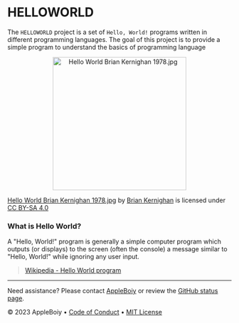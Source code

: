 # HELLOWORLD


The `HELLOWORLD` project is a set of `Hello, World!` programs written in different programming languages. The goal of this project is to provide a simple program to understand the basics of programming language

<p align="center">
<a href="https://commons.wikimedia.org/wiki/File:Hello_World_Brian_Kernighan_1978.jpg#/media/File:Hello_World_Brian_Kernighan_1978.jpg">
<img src="https://upload.wikimedia.org/wikipedia/commons/2/21/Hello_World_Brian_Kernighan_1978.jpg" alt="Hello World Brian Kernighan 1978.jpg" width="300" align="center">
<p><a href="https://commons.wikimedia.org/wiki/File:Hello_World_Brian_Kernighan_1978.jpg#/media/File:Hello_World_Brian_Kernighan_1978.jpg">Hello World Brian Kernighan 1978.jpg</a> by <a href="https://en.wikipedia.org/wiki/Brian_Kernighan">Brian Kernighan</a> is licensed under <a href="https://creativecommons.org/licenses/by-sa/4.0">CC BY-SA 4.0</a></p>
</a>
</p>


### What is Hello World?

A "Hello, World!" program is generally a simple computer program which outputs (or displays) to the screen (often the console) a message similar to "Hello, World!" while ignoring any user input.

> [Wikipedia - Hello World program](https://en.wikipedia.org/wiki/%22Hello,_World!%22_program)

---

Need assistance? Please contact [AppleBoiy](mailto:contact.chaipat@gmail.com) or review the [GitHub status page](https://www.githubstatus.com).

&copy; 2023 AppleBoiy &bull; [Code of Conduct](https://www.contributor-covenant.org/version/2/1/code_of_conduct/code_of_conduct.md) &bull; [MIT License](LICENSE)